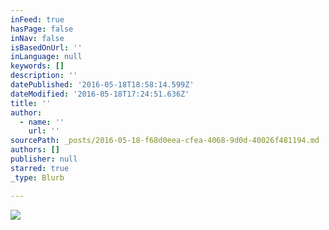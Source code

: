```yaml
---
inFeed: true
hasPage: false
inNav: false
isBasedOnUrl: ''
inLanguage: null
keywords: []
description: ''
datePublished: '2016-05-18T18:58:14.599Z'
dateModified: '2016-05-18T17:24:51.636Z'
title: ''
author:
  - name: ''
    url: ''
sourcePath: _posts/2016-05-18-f68d0eea-cfea-4068-9d0d-40026f481194.md
authors: []
publisher: null
starred: true
_type: Blurb

---
```

![](https://s3-us-west-2.amazonaws.com/the-grid-img/p/1a8311a3af34b33e94a8ae144d3c7aa9a16029a9.png)